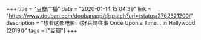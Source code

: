 +++
title = "豆瓣广播"
date = "2020-01-14 15:04:39"
link = "https://www.douban.com/doubanapp/dispatch?uri=/status/2762321200/"
description = "想看这部电影:《好莱坞往事 Once Upon a Time... in Hollywood‎ (2019)》"
tags = ["豆瓣"]
+++
